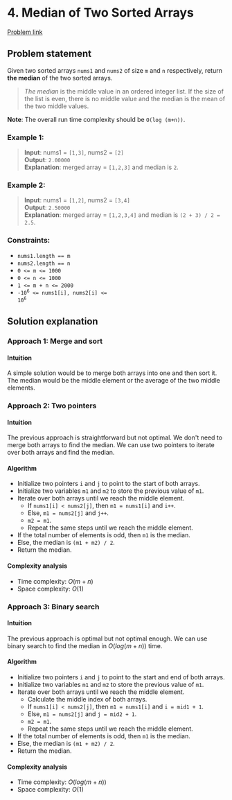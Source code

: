 # 4. Median of Two Sorted Arrays

[Problem link](https://leetcode.com/problems/median-of-two-sorted-arrays/)

## Problem statement

Given two sorted arrays `nums1` and `nums2` of size `m` and `n` respectively, return **the median** of the two sorted arrays.

> _The median_ is the middle value in an ordered integer list. If the size of the list is even, there is no middle value and the median is the mean of the two middle values.

**Note**: The overall run time complexity should be `O(log (m+n))`.

### Example 1:

> **Input**: nums1 = `[1,3]`, nums2 = `[2]` <br /> **Output**: `2.00000` <br /> **Explanation**: merged array = `[1,2,3]` and median is `2`.

### Example 2:

> **Input**: nums1 = `[1,2]`, nums2 = `[3,4]` <br /> **Output**: `2.50000` <br /> **Explanation**: merged array = `[1,2,3,4]` and median is `(2 + 3) / 2 = 2.5`.

### Constraints:

- `nums1.length == m`
- `nums2.length == n`
- `0 <= m <= 1000`
- `0 <= n <= 1000`
- `1 <= m + n <= 2000`
- <code>-10<sup>6</sup> <= nums1[i], nums2[i] <= 10<sup>6</sup></code>

## Solution explanation

### Approach 1: Merge and sort

#### Intuition

A simple solution would be to merge both arrays into one and then sort it. The median would be the middle element or the average of the two middle elements.

### Approach 2: Two pointers

#### Intuition

The previous approach is straightforward but not optimal. We don't need to merge both arrays to find the median. We can use two pointers to iterate over both arrays and find the median.

#### Algorithm

- Initialize two pointers `i` and `j` to point to the start of both arrays.
- Initialize two variables `m1` and `m2` to store the previous value of `m1`.
- Iterate over both arrays until we reach the middle element.
  - If `nums1[i] < nums2[j]`, then `m1 = nums1[i]` and `i++`.
  - Else, `m1 = nums2[j]` and `j++`.
  - `m2 = m1`.
  - Repeat the same steps until we reach the middle element.
- If the total number of elements is odd, then `m1` is the median.
- Else, the median is `(m1 + m2) / 2`.
- Return the median.

#### Complexity analysis

- Time complexity: $O(m + n)$
- Space complexity: $O(1)$

### Approach 3: Binary search

#### Intuition

The previous approach is optimal but not optimal enough. We can use binary search to find the median in $O(log(m + n))$ time.

#### Algorithm

- Initialize two pointers `i` and `j` to point to the start and end of both arrays.
- Initialize two variables `m1` and `m2` to store the previous value of `m1`.
- Iterate over both arrays until we reach the middle element.
  - Calculate the middle index of both arrays.
  - If `nums1[i] < nums2[j]`, then `m1 = nums1[i]` and `i = mid1 + 1`.
  - Else, `m1 = nums2[j]` and `j = mid2 + 1`.
  - `m2 = m1`.
  - Repeat the same steps until we reach the middle element.
- If the total number of elements is odd, then `m1` is the median.
- Else, the median is `(m1 + m2) / 2`.
- Return the median.

#### Complexity analysis

- Time complexity: $O(log(m + n))$
- Space complexity: $O(1)$
